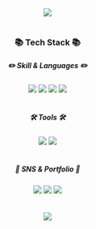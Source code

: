 <div align="center">
<img src="https://capsule-render.vercel.app/api?type=waving&color=auto&height=200&section=header&text=haryang's%20Github!&fontSize=60" />
</div>
<br>


### <div align="center"> 📚 Tech Stack 📚 </div>
##### <div align="center"> ✏️ Skill & Languages ✏️ </div>
<div align="center">
	<img src="https://img.shields.io/badge/Java-007396?style=flat&logo=Java&logoColor=white" />
	<img src="https://img.shields.io/badge/Spring Boot-6DB33F?style=flat&logo=Spring Boot&logoColor=white" />
	<img src="https://img.shields.io/badge/MySQL-4479A1?style=flat&logo=MySQL&logoColor=white" /> 
  <img src="https://img.shields.io/badge/Gradle-02303A?style=flat&logo=Gradle&logoColor=white" /> 
</div>
<br>

##### <div align="center"> 🛠 Tools 🛠 </div>
<div align="center">
	<img src="https://img.shields.io/badge/Intellij IDEA-336699?style=flat&logo=Intellij IDEA&logoColor=white" />
	<img src="https://img.shields.io/badge/GitHub-181717?style=flat&logo=GitHub&logoColor=white" />
</div>
<br>

##### <div align="center"> 🐾 SNS & Portfolio 🐾 </div>
<div align="center">
	<img src="https://img.shields.io/badge/Tistory-C41E25?style=flat&logo=Tistory&logoColor=white" />
	<img src="https://img.shields.io/badge/Gmail-006600?style=flat&logo=Gmail&logoColor=white" />
	<img src="https://img.shields.io/badge/PortFolio-9999FF?style=flat&logo=Proton&logoColor=white" />
</div>
<br>
<br>

<div align="center">
  <img src="https://github-readme-stats.vercel.app/api/top-langs/?username=haryang92&layout=compact">
</div>
<br>
<!--
<div align="center">
  <img src="https://github-readme-stats.vercel.app/api?username=haryang92&show_icons=true">
</div>
-->
